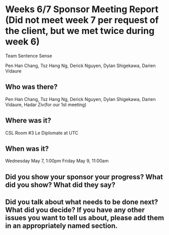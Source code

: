 ﻿# Weeks 6/7 Sponsor Meeting Report (Did not meet week 7 per request of the client, but we met twice during week 6)

Team Sentence Sense

Pen Han Chang, Tsz Hang Ng, Derick Nguyen, Dylan Shigekawa, Darien Vidaure

## Who was there?

Pen Han Chang, Tsz Hang Ng, Derick Nguyen, Dylan Shigekawa, Darien Vidaure, Hadar Ziv(for our 1st meeting)

## Where was it?

CSL Room #3
Le Diplomate at UTC

## When was it?

Wednesday May 7, 1:00pm
Friday May 9, 11:00am

## Did you show your sponsor your progress? What did you show? What did they say?
     
## Did you talk about what needs to be done next? What did you decide? If you have any other issues you want to tell us about, please add them in an appropriately named section. 